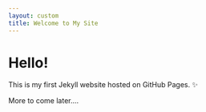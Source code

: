 ```yaml
---
layout: custom
title: Welcome to My Site
---
```


# Hello!

This is my first Jekyll website hosted on GitHub Pages. ✨

More to come later....
